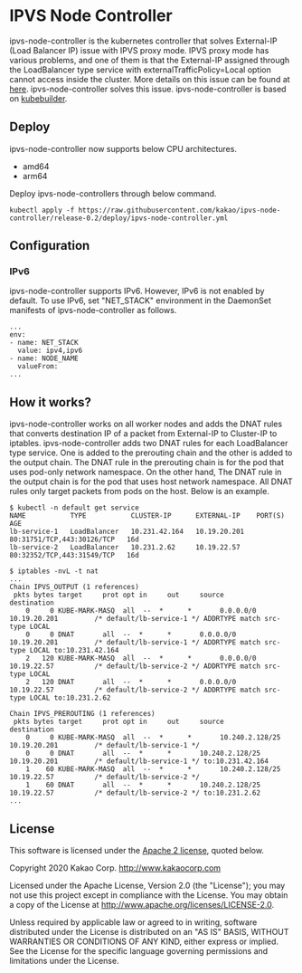 # IPVS Node Controller 

ipvs-node-controller is the kubernetes controller that solves External-IP (Load Balancer IP) issue with IPVS proxy mode. IPVS proxy mode has various problems, and one of them is that the External-IP assigned through the LoadBalancer type service with externalTrafficPolicy=Local option cannot access inside the cluster. More details on this issue can be found at [here](https://github.com/kubernetes/kubernetes/issues/75262). ipvs-node-controller solves this issue. ipvs-node-controller is based on [kubebuilder](https://github.com/kubernetes-sigs/kubebuilder).

## Deploy

ipvs-node-controller now supports below CPU architectures.

* amd64
* arm64

Deploy ipvs-node-controllers through below command.

```
kubectl apply -f https://raw.githubusercontent.com/kakao/ipvs-node-controller/release-0.2/deploy/ipvs-node-controller.yml
```

## Configuration

### IPv6

ipvs-node-controller supports IPv6. However, IPv6 is not enabled by default. To use IPv6, set "NET_STACK" environment in the DaemonSet manifests of ipvs-node-controller as follows.

```
...
env:
- name: NET_STACK
  value: ipv4,ipv6
- name: NODE_NAME
  valueFrom:
...
```

## How it works?

ipvs-node-controller works on all worker nodes and adds the DNAT rules that converts destination IP of a packet from External-IP to Cluster-IP to iptables. ipvs-node-controller adds two DNAT rules for each LoadBalancer type service. One is added to the prerouting chain and the other is added to the output chain. The DNAT rule in the prerouting chain is for the pod that uses pod-only network namespace. On the other hand, The DNAT rule in the output chain is for the pod that uses host network namespace. All DNAT rules only target packets from pods on the host. Below is an example.

```
$ kubectl -n default get service 
NAME           TYPE           CLUSTER-IP      EXTERNAL-IP    PORT(S)                      AGE
lb-service-1   LoadBalancer   10.231.42.164   10.19.20.201   80:31751/TCP,443:30126/TCP   16d
lb-service-2   LoadBalancer   10.231.2.62     10.19.22.57    80:32352/TCP,443:31549/TCP   16d

$ iptables -nvL -t nat
...
Chain IPVS_OUTPUT (1 references)
 pkts bytes target     prot opt in     out     source               destination
    0     0 KUBE-MARK-MASQ  all  --  *      *       0.0.0.0/0            10.19.20.201         /* default/lb-service-1 */ ADDRTYPE match src-type LOCAL
    0     0 DNAT       all  --  *      *       0.0.0.0/0            10.19.20.201         /* default/lb-service-1 */ ADDRTYPE match src-type LOCAL to:10.231.42.164
    2   120 KUBE-MARK-MASQ  all  --  *      *       0.0.0.0/0            10.19.22.57          /* default/lb-service-2 */ ADDRTYPE match src-type LOCAL
    2   120 DNAT       all  --  *      *       0.0.0.0/0            10.19.22.57          /* default/lb-service-2 */ ADDRTYPE match src-type LOCAL to:10.231.2.62

Chain IPVS_PREROUTING (1 references)
 pkts bytes target     prot opt in     out     source               destination
    0     0 KUBE-MARK-MASQ  all  --  *      *       10.240.2.128/25      10.19.20.201         /* default/lb-service-1 */
    0     0 DNAT       all  --  *      *       10.240.2.128/25      10.19.20.201         /* default/lb-service-1 */ to:10.231.42.164
    1    60 KUBE-MARK-MASQ  all  --  *      *       10.240.2.128/25      10.19.22.57          /* default/lb-service-2 */
    1    60 DNAT       all  --  *      *       10.240.2.128/25      10.19.22.57          /* default/lb-service-2 */ to:10.231.2.62
...
```

## License

This software is licensed under the [Apache 2 license](LICENSE), quoted below.

Copyright 2020 Kakao Corp. <http://www.kakaocorp.com>

Licensed under the Apache License, Version 2.0 (the "License"); you may not
use this project except in compliance with the License. You may obtain a copy
of the License at http://www.apache.org/licenses/LICENSE-2.0.

Unless required by applicable law or agreed to in writing, software
distributed under the License is distributed on an "AS IS" BASIS, WITHOUT
WARRANTIES OR CONDITIONS OF ANY KIND, either express or implied. See the
License for the specific language governing permissions and limitations under
the License.
